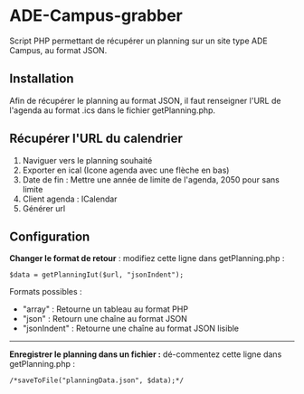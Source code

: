 # ADE-Campus-grabber
Script PHP permettant de récupérer un planning sur un site type ADE Campus, au format JSON.
## Installation
Afin de récupérer le planning au format JSON, il faut renseigner l'URL de l'agenda au format .ics dans le fichier getPlanning.php.
## Récupérer l'URL du calendrier
 1. Naviguer vers le planning souhaité
 2. Exporter en ical (Icone agenda avec une flèche en bas)
 3. Date de fin : Mettre une année de limite de l'agenda, 2050 pour sans limite
 4. Client agenda : ICalendar
 5. Générer url
## Configuration
**Changer le format de retour** : modifiez cette ligne dans getPlanning.php :

    $data = getPlanningIut($url, "jsonIndent");
Formats possibles :

 

 - "array" : Retourne un tableau au format PHP
 - "json" : Retourn une chaîne au format JSON
 - "jsonIndent" : Retourne une chaîne au format JSON lisible

---
**Enregistrer le planning dans un fichier :** dé-commentez cette ligne dans getPlanning.php :

    /*saveToFile("planningData.json", $data);*/
